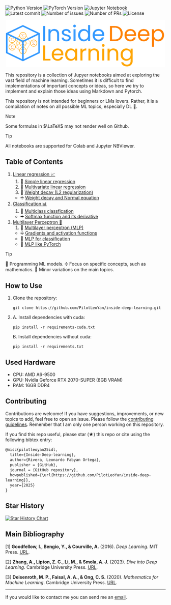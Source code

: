 ![Python Version](https://img.shields.io/badge/python-3.13.5-blue)
![PyTorch Version](https://img.shields.io/badge/pytorch-2.7.1-blue)
![Jupyter Notebook](https://img.shields.io/badge/Jupyter-Notebook-blue) <br>
![Latest commit](https://img.shields.io/github/last-commit/PilotLeoYan/inside-deep-learning)
![Number of issues](https://img.shields.io/github/issues/PilotLeoYan/inside-deep-learning?color=green)
![Number of PRs](https://img.shields.io/github/issues-pr/PilotLeoYan/inside-deep-learning?color=green)
![License](https://img.shields.io/badge/License-MIT-yellow)

<p align="center">
<picture>
   <source media="(prefers-color-scheme: dark)" srcset="images/inside-deep-learning-logo.png" width="500">
   <img alt="Inside Deep learning logo" src="images/inside-deep-learning-logo.png" width="500">
</picture>
</p>

This repository is a collection of Jupyer notebooks aimed at exploring the vast field of machine learning. Sometimes it is difficult to find implementations of important concepts or ideas, so here we try to implement and explain those ideas using Markdown and Pytorch. 

This repository is not intended for beginners or LMs lovers. Rather, it is a compilation of notes on all possible ML topics, especially DL 🧠.

> [!NOTE]
> Some formulas in $\LaTeX$ may not render well on Github.

> [!TIP]
> All notebooks are supported for Colab and Jupyter NBViewer.

## Table of Contents

1. [Linear regression 📈](1-linear-regression)
    1. 🤖 [Simple linear regression](1-linear-regression/1-1-simple-linear-regression.ipynb)
    2. 🤖 [Multivariate linear regression](1-linear-regression/1-2-multivariate-linear-regression.ipynb)
    3. 🤖 [Weight decay (L2 regularization)](1-linear-regression/1-3-weight-decay.ipynb)
    + ➗ [Weight decay and Normal equation](1-linear-regression/weight-decay-and-normal-equation.ipynb)
2. [Classification 📊](2-classification)
    1. 🤖 [Multiclass classfication](2-classification/2-1-multiclass-classification.ipynb)
    + ➗ [Softmax function and its derivative](2-classification/softmax-function-and-its-derivative.ipynb)
3. [Multilayer Perceptron 🧠](3-multilayer-perceptron)
    1. 🤖 [Multilayer perceptron (MLP)](3-multilayer-perceptron/3-1-mlp.ipynb)
    + ➗ [Gradients and activation functions](3-multilayer-perceptron/gradients-and-activation-functions.ipynb)
    + 🔵 [MLP for classification](3-multilayer-perceptron/mlp-for-classification.ipynb)
    + 🔵 [MLP like PyTorch](3-multilayer-perceptron/mlp-like-pytorch.ipynb)
  
> [!TIP]
> 🤖 Programming ML models.
> ➗ Focus on specific concepts, such as mathematics.
> 🔵 Minor variations on the main topics.

## How to Use

1. Clone the repository:
   ```
   git clone https://github.com/PilotLeoYan/inside-deep-learning.git
   ```
2.
   A. Install dependencies with cuda:
   ```
   pip install -r requirements-cuda.txt
   ```
   B. Install dependencies without cuda:
   ```
   pip install -r requirements.txt
   ```

## Used Hardware

* CPU: AMD A6-9500
* GPU: Nvidia Geforce RTX 2070-SUPER (8GB VRAM)
* RAM: 16GB DDR4

## Contributing

Contributions are welcome! If you have suggestions, improvements, or new topics to add, feel free to open an issue. Please follow the [contributing guidelines](CONTRIBUTING.md).
Remember that I am only one person working on this repository.

If you find this repo useful, please star (★) this repo or cite using the following bibtex entry:
```
@misc{pilotleoyan25idl,
  title={Inside-Deep-learning},
  author={Rivera, Leonardo Fabyan Ortega},
  publisher = {GitHub},
  journal = {GitHub repository},
  howpublished={\url{https://github.com/PilotLeoYan/inside-deep-learning}},
  year={2025}
}
```

## Star History

[![Star History Chart](https://api.star-history.com/svg?repos=PilotLeoYan/inside-deep-learning&type=Date)](https://www.star-history.com/#PilotLeoYan/inside-deep-learning&Date)

## Main Bibliography

<a id="1">[1]</a> 
**Goodfellow, I., Bengio, Y., & Courville, A.** (2016). *Deep Learning*. MIT Press. [URL](http://www.deeplearningbook.org).

<a id="2">[2]</a> 
**Zhang, A., Lipton, Z. C., Li, M., & Smola, A. J.** (2023). *Dive into Deep Learning*. Cambridge University Press. [URL](https://D2L.ai).

<a id="3">[3]</a> 
**Deisenroth, M. P., Faisal, A. A., & Ong, C. S.** (2020). *Mathematics for Machine Learning*. Cambridge University Press. [URL](https://mml-book.github.io/).

---

If you would like to contact me you can send me an [email](mailto:leofabyano@gmail.com).
